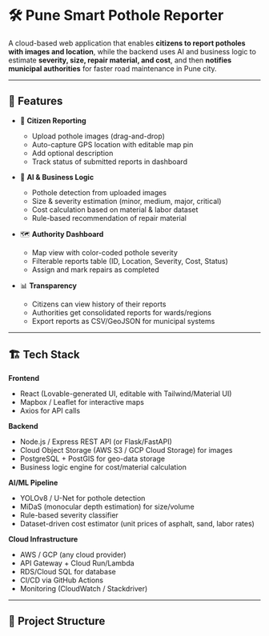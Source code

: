 # 🛠️ Pune Smart Pothole Reporter

A cloud-based web application that enables **citizens to report potholes with images and location**, while the backend uses AI and business logic to estimate **severity, size, repair material, and cost**, and then **notifies municipal authorities** for faster road maintenance in Pune city.

---

## 🌟 Features

- 📸 **Citizen Reporting**
  - Upload pothole images (drag-and-drop)
  - Auto-capture GPS location with editable map pin
  - Add optional description
  - Track status of submitted reports in dashboard

- 🤖 **AI & Business Logic**
  - Pothole detection from uploaded images
  - Size & severity estimation (minor, medium, major, critical)
  - Cost calculation based on material & labor dataset
  - Rule-based recommendation of repair material

- 🗺️ **Authority Dashboard**
  - Map view with color-coded pothole severity
  - Filterable reports table (ID, Location, Severity, Cost, Status)
  - Assign and mark repairs as completed

- 📊 **Transparency**
  - Citizens can view history of their reports
  - Authorities get consolidated reports for wards/regions
  - Export reports as CSV/GeoJSON for municipal systems

---

## 🏗️ Tech Stack

**Frontend**
- React (Lovable-generated UI, editable with Tailwind/Material UI)
- Mapbox / Leaflet for interactive maps
- Axios for API calls

**Backend**
- Node.js / Express REST API (or Flask/FastAPI)
- Cloud Object Storage (AWS S3 / GCP Cloud Storage) for images
- PostgreSQL + PostGIS for geo-data storage
- Business logic engine for cost/material calculation

**AI/ML Pipeline**
- YOLOv8 / U-Net for pothole detection
- MiDaS (monocular depth estimation) for size/volume
- Rule-based severity classifier
- Dataset-driven cost estimator (unit prices of asphalt, sand, labor rates)

**Cloud Infrastructure**
- AWS / GCP (any cloud provider)
- API Gateway + Cloud Run/Lambda
- RDS/Cloud SQL for database
- CI/CD via GitHub Actions
- Monitoring (CloudWatch / Stackdriver)

---

## 📂 Project Structure


